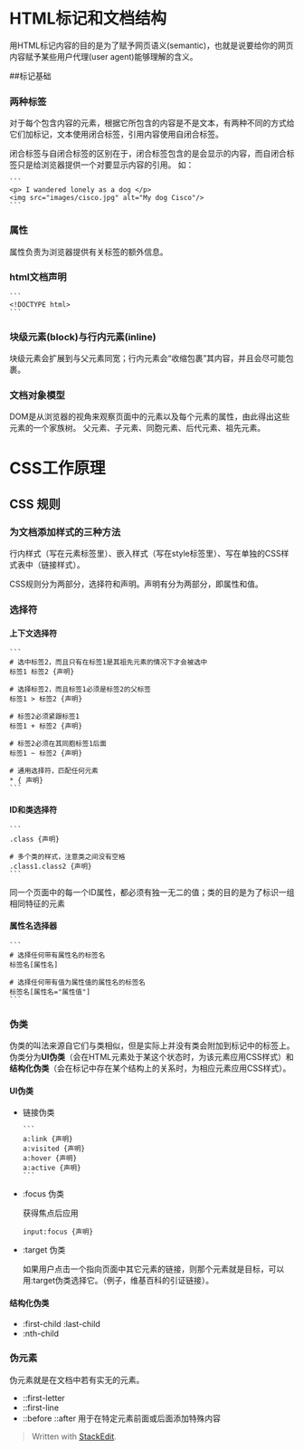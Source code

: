 
# HTML标记和文档结构 
用HTML标记内容的目的是为了赋予网页语义(semantic)，也就是说要给你的网页内容赋予某些用户代理(user
agent)能够理解的含义。

##标记基础 
### 两种标签
对于每个包含内容的元素，根据它所包含的内容是不是文本，有两种不同的方式给它们加标记，文本使用闭合标签，引用内容使用自闭合标签。  

闭合标签与自闭合标签的区别在于，闭合标签包含的是会显示的内容，而自闭合标签只是给浏览器提供一个对要显示内容的引用。
如：

    ```
    <p> I wandered lonely as a dog </p>
    <img src="images/cisco.jpg" alt="My dog Cisco"/>
    ```

### 属性 
属性负责为浏览器提供有关标签的额外信息。

### html文档声明 

    ```
    <!DOCTYPE html>
    ```

### 块级元素(block)与行内元素(inline)  
块级元素会扩展到与父元素同宽；行内元素会“收缩包裹”其内容，并且会尽可能包裹。  

### 文档对象模型 
DOM是从浏览器的视角来观察页面中的元素以及每个元素的属性，由此得出这些元素的一个家族树。 
父元素、子元素、同胞元素、后代元素、祖先元素。 

# CSS工作原理 

## CSS 规则 
### 为文档添加样式的三种方法 
行内样式（写在元素标签里）、嵌入样式（写在style标签里）、写在单独的CSS样式表中（链接样式）。  

CSS规则分为两部分，选择符和声明。声明有分为两部分，即属性和值。 

### 选择符  
#### 上下文选择符  

    ```
    # 选中标签2，而且只有在标签1是其祖先元素的情况下才会被选中
    标签1 标签2 {声明}

    # 选择标签2，而且标签1必须是标签2的父标签 
    标签1 > 标签2 {声明} 
    
    # 标签2必须紧跟标签1 
    标签1 + 标签2 {声明}

    # 标签2必须在其同胞标签1后面 
    标签1 ~ 标签2 {声明} 

    # 通用选择符，匹配任何元素 
    * { 声明}
    ```
#### ID和类选择符 

    ```
    .class {声明} 
    
    # 多个类的样式，注意类之间没有空格 
    .class1.class2 {声明}
    ```

同一个页面中的每一个ID属性，都必须有独一无二的值；类的目的是为了标识一组相同特征的元素

#### 属性名选择器 

    ```
    # 选择任何带有属性名的标签名
    标签名[属性名]

    # 选择任何带有值为属性值的属性名的标签名
    标签名[属性名="属性值"]
    ```

### 伪类 
伪类的叫法来源自它们与类相似，但是实际上并没有类会附加到标记中的标签上。伪类分为**UI伪类**（会在HTML元素处于某这个状态时，为该元素应用CSS样式）和**结构化伪类**（会在标记中存在某个结构上的关系时，为相应元素应用CSS样式）。

#### UI伪类 
+   链接伪类 
        
        ```
        a:link {声明}
        a:visited {声明}
        a:hover {声明}
        a:active {声明}
        ```
     
+   :focus 伪类 

    获得焦点后应用  
        
    ```
    input:focus {声明}
    ```

+   :target 伪类 

    如果用户点击一个指向页面中其它元素的链接，则那个元素就是目标，可以用:target伪类选择它。（例子，维基百科的引证链接）。

#### 结构化伪类 
+   :first-child :last-child 
+   :nth-child

### 伪元素

伪元素就是在文档中若有实无的元素。 

+   ::first-letter 
+   ::first-line 
+   ::before ::after 
    用于在特定元素前面或后面添加特殊内容 

 
> Written with [StackEdit](https://stackedit.io/).
